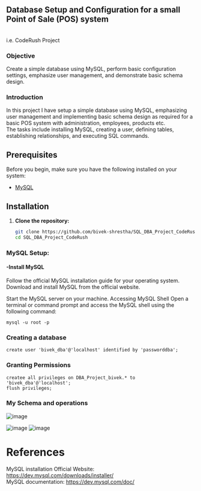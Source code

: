 ## Database Setup and Configuration for a small Point of Sale (POS) system
<br>
i.e. CodeRush Project


### Objective
Create a simple database using MySQL, perform basic configuration settings, emphasize user management, and demonstrate basic schema design.

### Introduction
In this project I have setup a simple database using MySQL, emphasizing user management and implementing basic schema design as required for a basic POS system with administration, employees, products etc.  <br>
The tasks include installing MySQL, creating a user, defining tables, establishing relationships, and executing SQL commands. 

## Prerequisites
Before you begin, make sure you have the following installed on your system:
- [MySQL](https://dev.mysql.com/downloads/)

## Installation

1. **Clone the repository:**

   ```bash
   git clone https://github.com/bivek-shrestha/SQL_DBA_Project_CodeRush.git
   cd SQL_DBA_Project_CodeRush
   ```
### MySQL Setup:
#### -Install MySQL
Follow the official MySQL installation guide for your operating system.
Download and install MySQL from the official website.

Start the MySQL server on your machine.
Accessing MySQL Shell
Open a terminal or command prompt and access the MySQL shell using the following command:
```
mysql -u root -p
 ```
### Creating a database
```
create user 'bivek_dba'@'localhost' identified by 'passworddba';
```
### Granting Permissions
```
createe all privileges on DBA_Project_bivek.* to 'bivek_dba'@'localhost';
flush privileges;
```
### My Schema and operations
![image](https://github.com/bivek-shrestha/SQL_DBA_Project/assets/155466197/f2538304-631c-4228-a043-cb5876bd981b)

![image](https://github.com/bivek-shrestha/SQL_DBA_Project/assets/155466197/d5057738-28cf-4034-be4d-4175840e84dd)
![image](https://github.com/bivek-shrestha/SQL_DBA_Project/assets/155466197/6281b8b2-01ed-483a-9908-f8964e8a37df)


# References
MySQL installation Official Website: https://dev.mysql.com/downloads/installer/ <br>
MySQL documentation: https://dev.mysql.com/doc/
 

